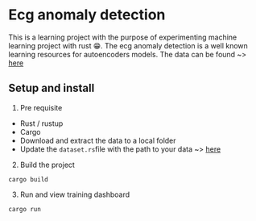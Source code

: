 # Ecg anomaly detection

This is a learning project with the purpose of experimenting machine learning project with rust 😁. 
The ecg anomaly detection is a well known learning resources for autoencoders models.
The data can be found ~> [here](https://www.timeseriesclassification.com/description.php?Dataset=ECG5000)

## Setup and install 

1. Pre requisite

- Rust / rustup
- Cargo
- Download and extract the data to a local folder 
- Update the `dataset.rs`file with the path to your data ~> [here](./src/dataset.rs#L46)

2. Build the project

```shell
cargo build
```

3. Run and view training dashboard 
 
```shell
cargo run
```
